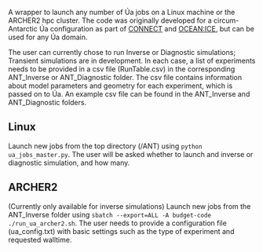 A wrapper to launch any number of &Uacute;a jobs on a Linux machine or the ARCHER2 hpc cluster. The code was originally developed for a circum-Antarctic &Uacute;a configuration as part of [CONNECT](https://gtr.ukri.org/projects?ref=MR%2FW011816%2F1) and [OCEAN:ICE](https://ocean-ice.eu/), but can be used for any &Uacute;a domain.

The user can currently chose to run Inverse or Diagnostic simulations; Transient simulations are in development. In each case, a list of experiments needs to be provided in a csv file (RunTable.csv) in the corresponding ANT_Inverse or ANT_Diagnostic folder. The csv file contains information about model parameters and geometry for each experiment, which is passed on to &Uacute;a. An example csv file can be found in the ANT_Inverse and ANT_Diagnostic folders.

## Linux
Launch new jobs from the top directory (/ANT) using `python ua_jobs_master.py`.
The user will be asked whether to launch and inverse or diagnostic simulation, and how many.

## ARCHER2 
(Currently only available for inverse simulations)
Launch new jobs from the ANT_Inverse folder using `sbatch --export=ALL -A budget-code ./run_ua_archer2.sh`.
The user needs to provide a configuration file (ua_config.txt) with basic settings such as the type of experiment and requested walltime.
